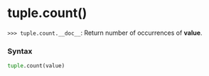 # tuple.count()

`>>> tuple.count.__doc__`: Return number of occurrences of **value**.

### Syntax

```python
tuple.count(value)
```